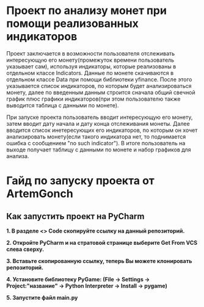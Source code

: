 <h1 id="-arncpp">Проект по анализу монет при помощи реализованных индикаторов</h1>
<p>Проект заключается в возможности пользователя отслеживать интересующую его монету(промежуток времени пользователь указывает сам), используя индикаторы, которые реализованы в отдельном классе Indicators. Данные по монете скачиваются в отдельном классе Data при помощи библиотеки yfinance. После этого указывается список индикаторов, по которым будет анализироваться монету, далее по введенным данным строится сначала общий свечной график плюс графики индикаторов(при этом пользователю также выводится таблица с данными по монете).  </p>

<p>При запуске проекта пользователь вводит интересующую его монету, затем вводит дату начала и дату конца отслеживания монеты. Далее вводится список инетересующих его индикаторов, по которым он хочет анализировать монету(если такого индикатора нет, то поднимается ошибка с сообщением "no such indicator"). В итоге пользователь на выходе получает таблицу с данными по монете и набор графиков для анализа. </p>
</blockquote>
</blockquote>


<h1 id="-arncpp">Гайд по запуску проекта от ArtemGonch</h1>
<h2 id="-pycharm">Как запустить проект на PyCharm</h2>
<p><strong>1. В разделе <> Code скопируйте ссылку на данный репозиторий.
<p><strong>2. Откройте PyCharm и на стратовой странице выберите Get From VCS слева сверху.
<p><strong>3. Вставьте скопированную ссылку, теперь Вы можете клонировать репозиторий.
<p><strong>4. Установите библиотеку PyGame: (File -> Settings -> Project:"название" -> Python Interpreter -> Install -> pygame)
<p><strong>5. Запустите файл main.py</strong></p>


